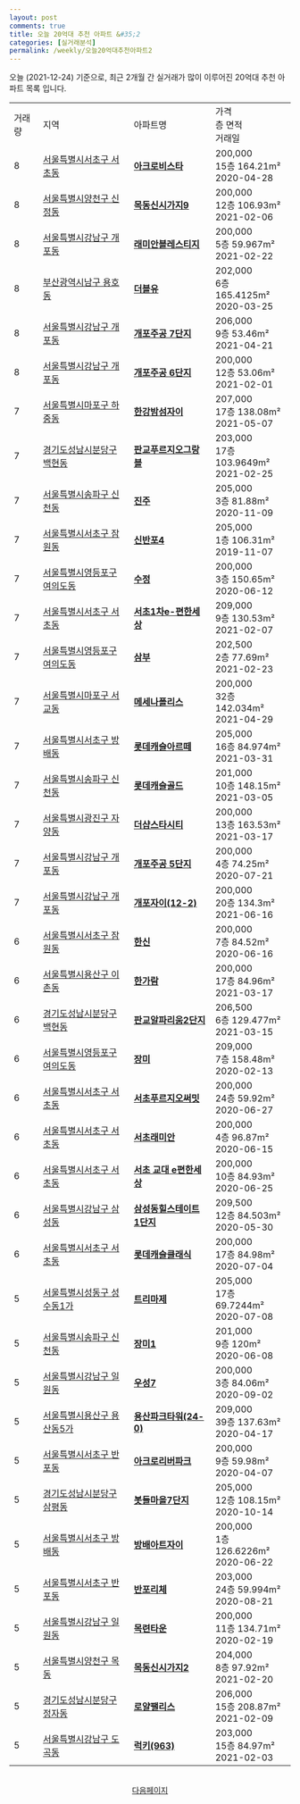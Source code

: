 ```yaml
---
layout: post
comments: true
title: 오늘 20억대 추천 아파트 &#35;2
categories: [실거래분석]
permalink: /weekly/오늘20억대추천아파트2
---
```


오늘 (2021-12-24) 기준으로, 최근 2개월 간 실거래가 많이 이루어진 20억대 추천 아파트 목록 입니다.

<table class="sortable">
  <tr>
    <td>거래량</td>
    <td>지역</td>
    <td>아파트명</td>
    <td>가격<br>층 면적<br>거래일</td>
  </tr>

  <tr class="item">
    <td>8</td>
    <td><a href="/apt/서울특별시서초구서초동">서울특별시서초구 서초동</a></td>
    <td style="font-weight: bold;"><a href="/apt/서울특별시서초구서초동아크로비스타">아크로비스타</a></td>
    <td>200,000<br>15층  164.21m²<br>2020-04-28</td>
  </tr>

  <tr class="item">
    <td>8</td>
    <td><a href="/apt/서울특별시양천구신정동">서울특별시양천구 신정동</a></td>
    <td style="font-weight: bold;"><a href="/apt/서울특별시양천구신정동목동신시가지9">목동신시가지9</a></td>
    <td>200,000<br>12층  106.93m²<br>2021-02-06</td>
  </tr>

  <tr class="item">
    <td>8</td>
    <td><a href="/apt/서울특별시강남구개포동">서울특별시강남구 개포동</a></td>
    <td style="font-weight: bold;"><a href="/apt/서울특별시강남구개포동래미안블레스티지">래미안블레스티지</a></td>
    <td>200,000<br>5층  59.967m²<br>2021-02-22</td>
  </tr>

  <tr class="item">
    <td>8</td>
    <td><a href="/apt/부산광역시남구용호동">부산광역시남구 용호동</a></td>
    <td style="font-weight: bold;"><a href="/apt/부산광역시남구용호동더블유">더블유</a></td>
    <td>202,000<br>6층  165.4125m²<br>2020-03-25</td>
  </tr>

  <tr class="item">
    <td>8</td>
    <td><a href="/apt/서울특별시강남구개포동">서울특별시강남구 개포동</a></td>
    <td style="font-weight: bold;"><a href="/apt/서울특별시강남구개포동개포주공7단지">개포주공 7단지</a></td>
    <td>206,000<br>9층  53.46m²<br>2021-04-21</td>
  </tr>

  <tr class="item">
    <td>8</td>
    <td><a href="/apt/서울특별시강남구개포동">서울특별시강남구 개포동</a></td>
    <td style="font-weight: bold;"><a href="/apt/서울특별시강남구개포동개포주공6단지">개포주공 6단지</a></td>
    <td>200,000<br>12층  53.06m²<br>2021-02-01</td>
  </tr>

  <tr class="item">
    <td>7</td>
    <td><a href="/apt/서울특별시마포구하중동">서울특별시마포구 하중동</a></td>
    <td style="font-weight: bold;"><a href="/apt/서울특별시마포구하중동한강밤섬자이">한강밤섬자이</a></td>
    <td>207,000<br>17층  138.08m²<br>2021-05-07</td>
  </tr>

  <tr class="item">
    <td>7</td>
    <td><a href="/apt/경기도성남시분당구백현동">경기도성남시분당구 백현동</a></td>
    <td style="font-weight: bold;"><a href="/apt/경기도성남시분당구백현동판교푸르지오그랑블">판교푸르지오그랑블</a></td>
    <td>203,000<br>17층  103.9649m²<br>2021-02-25</td>
  </tr>

  <tr class="item">
    <td>7</td>
    <td><a href="/apt/서울특별시송파구신천동">서울특별시송파구 신천동</a></td>
    <td style="font-weight: bold;"><a href="/apt/서울특별시송파구신천동진주">진주</a></td>
    <td>205,000<br>3층  81.88m²<br>2020-11-09</td>
  </tr>

  <tr class="item">
    <td>7</td>
    <td><a href="/apt/서울특별시서초구잠원동">서울특별시서초구 잠원동</a></td>
    <td style="font-weight: bold;"><a href="/apt/서울특별시서초구잠원동신반포4">신반포4</a></td>
    <td>205,000<br>1층  106.31m²<br>2019-11-07</td>
  </tr>

  <tr class="item">
    <td>7</td>
    <td><a href="/apt/서울특별시영등포구여의도동">서울특별시영등포구 여의도동</a></td>
    <td style="font-weight: bold;"><a href="/apt/서울특별시영등포구여의도동수정">수정</a></td>
    <td>200,000<br>3층  150.65m²<br>2020-06-12</td>
  </tr>

  <tr class="item">
    <td>7</td>
    <td><a href="/apt/서울특별시서초구서초동">서울특별시서초구 서초동</a></td>
    <td style="font-weight: bold;"><a href="/apt/서울특별시서초구서초동서초1차e-편한세상">서초1차e-편한세상</a></td>
    <td>209,000<br>9층  130.53m²<br>2021-02-07</td>
  </tr>

  <tr class="item">
    <td>7</td>
    <td><a href="/apt/서울특별시영등포구여의도동">서울특별시영등포구 여의도동</a></td>
    <td style="font-weight: bold;"><a href="/apt/서울특별시영등포구여의도동삼부">삼부</a></td>
    <td>202,500<br>2층  77.69m²<br>2021-02-23</td>
  </tr>

  <tr class="item">
    <td>7</td>
    <td><a href="/apt/서울특별시마포구서교동">서울특별시마포구 서교동</a></td>
    <td style="font-weight: bold;"><a href="/apt/서울특별시마포구서교동메세나폴리스">메세나폴리스</a></td>
    <td>200,000<br>32층  142.034m²<br>2021-04-29</td>
  </tr>

  <tr class="item">
    <td>7</td>
    <td><a href="/apt/서울특별시서초구방배동">서울특별시서초구 방배동</a></td>
    <td style="font-weight: bold;"><a href="/apt/서울특별시서초구방배동롯데캐슬아르떼">롯데캐슬아르떼</a></td>
    <td>205,000<br>16층  84.974m²<br>2021-03-31</td>
  </tr>

  <tr class="item">
    <td>7</td>
    <td><a href="/apt/서울특별시송파구신천동">서울특별시송파구 신천동</a></td>
    <td style="font-weight: bold;"><a href="/apt/서울특별시송파구신천동롯데캐슬골드">롯데캐슬골드</a></td>
    <td>201,000<br>10층  148.15m²<br>2021-03-05</td>
  </tr>

  <tr class="item">
    <td>7</td>
    <td><a href="/apt/서울특별시광진구자양동">서울특별시광진구 자양동</a></td>
    <td style="font-weight: bold;"><a href="/apt/서울특별시광진구자양동더샵스타시티">더샵스타시티</a></td>
    <td>200,000<br>13층  163.53m²<br>2021-03-17</td>
  </tr>

  <tr class="item">
    <td>7</td>
    <td><a href="/apt/서울특별시강남구개포동">서울특별시강남구 개포동</a></td>
    <td style="font-weight: bold;"><a href="/apt/서울특별시강남구개포동개포주공5단지">개포주공 5단지</a></td>
    <td>200,000<br>4층  74.25m²<br>2020-07-21</td>
  </tr>

  <tr class="item">
    <td>7</td>
    <td><a href="/apt/서울특별시강남구개포동">서울특별시강남구 개포동</a></td>
    <td style="font-weight: bold;"><a href="/apt/서울특별시강남구개포동개포자이(12-2)">개포자이(12-2)</a></td>
    <td>200,000<br>20층  134.3m²<br>2021-06-16</td>
  </tr>

  <tr class="item">
    <td>6</td>
    <td><a href="/apt/서울특별시서초구잠원동">서울특별시서초구 잠원동</a></td>
    <td style="font-weight: bold;"><a href="/apt/서울특별시서초구잠원동한신">한신</a></td>
    <td>200,000<br>7층  84.52m²<br>2020-06-16</td>
  </tr>

  <tr class="item">
    <td>6</td>
    <td><a href="/apt/서울특별시용산구이촌동">서울특별시용산구 이촌동</a></td>
    <td style="font-weight: bold;"><a href="/apt/서울특별시용산구이촌동한가람">한가람</a></td>
    <td>200,000<br>17층  84.96m²<br>2021-03-17</td>
  </tr>

  <tr class="item">
    <td>6</td>
    <td><a href="/apt/경기도성남시분당구백현동">경기도성남시분당구 백현동</a></td>
    <td style="font-weight: bold;"><a href="/apt/경기도성남시분당구백현동판교알파리움2단지">판교알파리움2단지</a></td>
    <td>206,500<br>6층  129.477m²<br>2021-03-15</td>
  </tr>

  <tr class="item">
    <td>6</td>
    <td><a href="/apt/서울특별시영등포구여의도동">서울특별시영등포구 여의도동</a></td>
    <td style="font-weight: bold;"><a href="/apt/서울특별시영등포구여의도동장미">장미</a></td>
    <td>209,000<br>7층  158.48m²<br>2020-02-13</td>
  </tr>

  <tr class="item">
    <td>6</td>
    <td><a href="/apt/서울특별시서초구서초동">서울특별시서초구 서초동</a></td>
    <td style="font-weight: bold;"><a href="/apt/서울특별시서초구서초동서초푸르지오써밋">서초푸르지오써밋</a></td>
    <td>200,000<br>24층  59.92m²<br>2020-06-27</td>
  </tr>

  <tr class="item">
    <td>6</td>
    <td><a href="/apt/서울특별시서초구서초동">서울특별시서초구 서초동</a></td>
    <td style="font-weight: bold;"><a href="/apt/서울특별시서초구서초동서초래미안">서초래미안</a></td>
    <td>200,000<br>4층  96.87m²<br>2020-06-15</td>
  </tr>

  <tr class="item">
    <td>6</td>
    <td><a href="/apt/서울특별시서초구서초동">서울특별시서초구 서초동</a></td>
    <td style="font-weight: bold;"><a href="/apt/서울특별시서초구서초동서초교대e편한세상">서초 교대 e편한세상</a></td>
    <td>200,000<br>10층  84.93m²<br>2020-06-25</td>
  </tr>

  <tr class="item">
    <td>6</td>
    <td><a href="/apt/서울특별시강남구삼성동">서울특별시강남구 삼성동</a></td>
    <td style="font-weight: bold;"><a href="/apt/서울특별시강남구삼성동삼성동힐스테이트1단지">삼성동힐스테이트 1단지</a></td>
    <td>209,500<br>12층  84.503m²<br>2020-05-30</td>
  </tr>

  <tr class="item">
    <td>6</td>
    <td><a href="/apt/서울특별시서초구서초동">서울특별시서초구 서초동</a></td>
    <td style="font-weight: bold;"><a href="/apt/서울특별시서초구서초동롯데캐슬클래식">롯데캐슬클래식</a></td>
    <td>200,000<br>17층  84.98m²<br>2020-07-04</td>
  </tr>

  <tr class="item">
    <td>5</td>
    <td><a href="/apt/서울특별시성동구성수동1가">서울특별시성동구 성수동1가</a></td>
    <td style="font-weight: bold;"><a href="/apt/서울특별시성동구성수동1가트리마제">트리마제</a></td>
    <td>205,000<br>17층  69.7244m²<br>2020-07-08</td>
  </tr>

  <tr class="item">
    <td>5</td>
    <td><a href="/apt/서울특별시송파구신천동">서울특별시송파구 신천동</a></td>
    <td style="font-weight: bold;"><a href="/apt/서울특별시송파구신천동장미1">장미1</a></td>
    <td>201,000<br>9층  120m²<br>2020-06-08</td>
  </tr>

  <tr class="item">
    <td>5</td>
    <td><a href="/apt/서울특별시강남구일원동">서울특별시강남구 일원동</a></td>
    <td style="font-weight: bold;"><a href="/apt/서울특별시강남구일원동우성7">우성7</a></td>
    <td>200,000<br>3층  84.06m²<br>2020-09-02</td>
  </tr>

  <tr class="item">
    <td>5</td>
    <td><a href="/apt/서울특별시용산구용산동5가">서울특별시용산구 용산동5가</a></td>
    <td style="font-weight: bold;"><a href="/apt/서울특별시용산구용산동5가용산파크타워(24-0)">용산파크타워(24-0)</a></td>
    <td>209,000<br>39층  137.63m²<br>2020-04-17</td>
  </tr>

  <tr class="item">
    <td>5</td>
    <td><a href="/apt/서울특별시서초구반포동">서울특별시서초구 반포동</a></td>
    <td style="font-weight: bold;"><a href="/apt/서울특별시서초구반포동아크로리버파크">아크로리버파크</a></td>
    <td>200,000<br>9층  59.98m²<br>2020-04-07</td>
  </tr>

  <tr class="item">
    <td>5</td>
    <td><a href="/apt/경기도성남시분당구삼평동">경기도성남시분당구 삼평동</a></td>
    <td style="font-weight: bold;"><a href="/apt/경기도성남시분당구삼평동봇들마을7단지">봇들마을7단지</a></td>
    <td>205,000<br>12층  108.15m²<br>2020-10-14</td>
  </tr>

  <tr class="item">
    <td>5</td>
    <td><a href="/apt/서울특별시서초구방배동">서울특별시서초구 방배동</a></td>
    <td style="font-weight: bold;"><a href="/apt/서울특별시서초구방배동방배아트자이">방배아트자이</a></td>
    <td>200,000<br>1층  126.6226m²<br>2020-06-22</td>
  </tr>

  <tr class="item">
    <td>5</td>
    <td><a href="/apt/서울특별시서초구반포동">서울특별시서초구 반포동</a></td>
    <td style="font-weight: bold;"><a href="/apt/서울특별시서초구반포동반포리체">반포리체</a></td>
    <td>203,000<br>24층  59.994m²<br>2020-08-21</td>
  </tr>

  <tr class="item">
    <td>5</td>
    <td><a href="/apt/서울특별시강남구일원동">서울특별시강남구 일원동</a></td>
    <td style="font-weight: bold;"><a href="/apt/서울특별시강남구일원동목련타운">목련타운</a></td>
    <td>200,000<br>11층  134.71m²<br>2020-02-19</td>
  </tr>

  <tr class="item">
    <td>5</td>
    <td><a href="/apt/서울특별시양천구목동">서울특별시양천구 목동</a></td>
    <td style="font-weight: bold;"><a href="/apt/서울특별시양천구목동목동신시가지2">목동신시가지2</a></td>
    <td>204,000<br>8층  97.92m²<br>2021-02-20</td>
  </tr>

  <tr class="item">
    <td>5</td>
    <td><a href="/apt/경기도성남시분당구정자동">경기도성남시분당구 정자동</a></td>
    <td style="font-weight: bold;"><a href="/apt/경기도성남시분당구정자동로얄팰리스">로얄팰리스</a></td>
    <td>206,000<br>15층  208.87m²<br>2021-02-09</td>
  </tr>

  <tr class="item">
    <td>5</td>
    <td><a href="/apt/서울특별시강남구도곡동">서울특별시강남구 도곡동</a></td>
    <td style="font-weight: bold;"><a href="/apt/서울특별시강남구도곡동럭키(963)">럭키(963)</a></td>
    <td>203,000<br>15층  84.97m²<br>2021-02-03</td>
  </tr>

  <tr>
      <script async src="https://pagead2.googlesyndication.com/pagead/js/adsbygoogle.js?client=ca-pub-3485438051770037"
          crossorigin="anonymous"></script>
      <ins class="adsbygoogle"
          style="display:block"
          data-ad-format="fluid"
          data-ad-layout-key="-fb+5w+4e-db+86"
          data-ad-client="ca-pub-3485438051770037"
          data-ad-slot="1827090281"></ins>
      <script>
          (adsbygoogle = window.adsbygoogle || []).push({});
      </script>
  </tr>
    
</table>

<br>
<center><a href="/weekly/오늘20억대추천아파트3">다음페이지</a></center>
<br><br>
